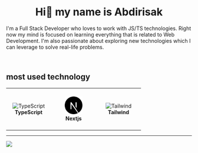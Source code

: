<h1 align="center">
  <b>Hi👋 my name is Abdirisak</b>
</h1>

I'm a Full Stack Developer who loves to work with JS/TS technologies. Right now my mind is focused on learning everything that is related to Web Development. I'm also passionate about exploring new technologies which I can leverage to solve real-life problems. 

<br>

## most used technology

<table>
  <tr>
    <td align="center" height="108" width="108">
      <img
        src="https://cdn.jsdelivr.net/gh/devicons/devicon/icons/typescript/typescript-plain.svg"
        width="48"
        height="48"
        alt="TypeScript"
      />
      <br /><strong>TypeScript</strong>
    </td>
    <td align="center" height="108" width="108">
    <img
    src="https://github.com/devicons/devicon/blob/v2.15.1/icons/nextjs/nextjs-original.svg"
    width="48"
    height="48"
    alt="Next.js"
    />
    <br/><strong>Nextjs</strong>
  </td>
    <td align="center" height="108" width="108">
      <img
        src="https://www.vectorlogo.zone/logos/tailwindcss/tailwindcss-icon.svg"
        width="48"
        height="48"
        alt="Tailwind"
      />
      <br /><strong>Tailwind</strong>
    </td>
  </tr>
</table>

---

![](https://github-profile-summary-cards.vercel.app/api/cards/profile-details?username=xbdirisxk&theme=vue)
